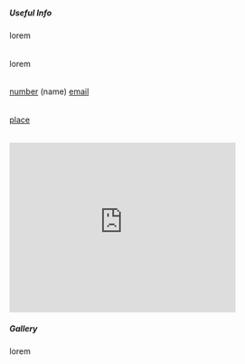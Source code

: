 <h5>Useful Info</h5>
lorem

<div class="bottom-tips">
<h6></h6>
lorem
</div>

<div class="bottom-links">
<h6></h6>
<div class="row">
<div class="col col-md-4 bottom-links-sites">
<a class="link-website" href="" target="_blank" rel="noopener"></a>
<a class="link-facebook" href="" target="_blank" rel="noopener"></a>
</div>
<div class="col col-md-4 bottom-links-bookings">
<a class="link-safarinow" href="?source=9331" target="_blank" rel="noopener"></a>
<a class="link-booking" href="?aid=1456833" target="_blank" rel="noopener"></a>
<a class="link-airbnb" href="" target="_blank" rel="noopener"></a>
<a class="link-wheretostay" href="" target="_blank" rel="noopener"></a>
<a class="link-lekkeslaap" href="" target="_blank" rel="noopener"></a>
</div>
</div>
</div>

<div class="bottom-contact-info">
<h6></h6>
<span class="contact-phone"><a href="tel:number">number</a>&nbsp;(name)</span>
<span class="contact-email"><a href="mailto:email">email</a></span>
</div>

<div class="bottom-nearby-spots">
<h6></h6>
<a href="http://www.anglinks.co.za/<link>">place</a>
</div>

<div class="bottom-location">
<h6></h6>
<iframe src="https://www.google.com/maps/embed?<code>" width="400" height="300" frameborder="0" style="border:0" allowfullscreen></iframe>
</div>

<h5>Gallery</h5>
lorem
